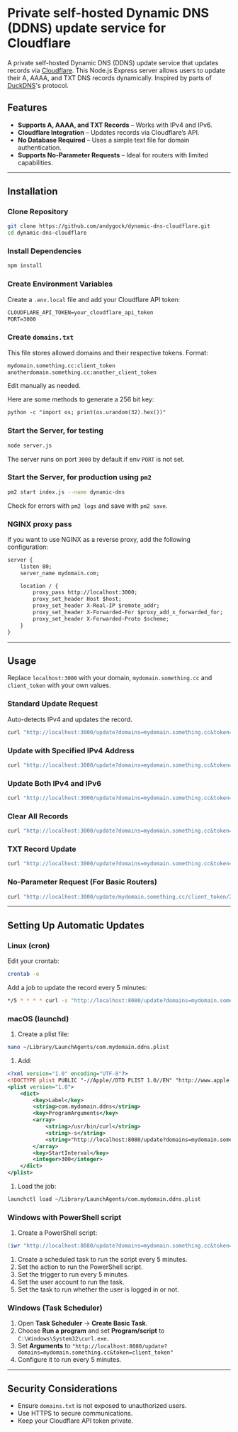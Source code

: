 # Private self-hosted Dynamic DNS (DDNS) update service for Cloudflare

A private self-hosted Dynamic DNS (DDNS) update service that updates records via [Cloudflare](https://www.cloudflare.com/). This Node.js Express server allows users to update their A, AAAA, and TXT DNS records dynamically. Inspired by parts of [DuckDNS](https://www.duckdns.org/)'s protocol.

## Features

- **Supports A, AAAA, and TXT Records** – Works with IPv4 and IPv6.
- **Cloudflare Integration** – Updates records via Cloudflare’s API.
- **No Database Required** – Uses a simple text file for domain authentication.
- **Supports No-Parameter Requests** – Ideal for routers with limited capabilities.

---

## Installation

### Clone Repository

```sh
git clone https://github.com/andygock/dynamic-dns-cloudflare.git
cd dynamic-dns-cloudflare
```

### Install Dependencies

```sh
npm install
```

### Create Environment Variables

Create a `.env.local` file and add your Cloudflare API token:

```txt
CLOUDFLARE_API_TOKEN=your_cloudflare_api_token
PORT=3000
```

### Create `domains.txt`

This file stores allowed domains and their respective tokens. Format:

```txt
mydomain.something.cc:client_token
anotherdomain.something.cc:another_client_token
```

Edit manually as needed.

Here are some methods to generate a 256 bit key:

```txt
python -c "import os; print(os.urandom(32).hex())"
```

### Start the Server, for testing

```sh
node server.js
```

The server runs on port `3000` by default if env `PORT` is not set.

### Start the Server, for production using `pm2`

```sh
pm2 start index.js --name dynamic-dns
```

Check for errors with `pm2 logs` and save with `pm2 save`.

### NGINX proxy pass

If you want to use NGINX as a reverse proxy, add the following configuration:

```txt
server {
    listen 80;
    server_name mydomain.com;

    location / {
        proxy_pass http://localhost:3000;
        proxy_set_header Host $host;
        proxy_set_header X-Real-IP $remote_addr;
        proxy_set_header X-Forwarded-For $proxy_add_x_forwarded_for;
        proxy_set_header X-Forwarded-Proto $scheme;
    }
}
```

---

## Usage

Replace `localhost:3000` with your domain, `mydomain.something.cc` and `client_token` with your own values.

### Standard Update Request

Auto-detects IPv4 and updates the record.

```sh
curl "http://localhost:3000/update?domains=mydomain.something.cc&token=client_token"
```

### Update with Specified IPv4 Address

```sh
curl "http://localhost:3000/update?domains=mydomain.something.cc&token=client_token&ip=203.0.113.42"
```

### Update Both IPv4 and IPv6

```sh
curl "http://localhost:3000/update?domains=mydomain.something.cc&token=client_token&ip=203.0.113.42&ipv6=2001:db8::ff00:42:8329"
```

### Clear All Records

```sh
curl "http://localhost:3000/update?domains=mydomain.something.cc&token=client_token&clear=true"
```

### TXT Record Update

```sh
curl "http://localhost:3000/update?domains=mydomain.something.cc&token=client_token&txt=myverification"
```

### No-Parameter Request (For Basic Routers)

```sh
curl "http://localhost:3000/update/mydomain.something.cc/client_token/203.0.113.42"
```

---

## Setting Up Automatic Updates

### Linux (cron)

Edit your crontab:

```sh
crontab -e
```

Add a job to update the record every 5 minutes:

```sh
*/5 * * * * curl -s "http://localhost:8080/update?domains=mydomain.something.cc&token=client_token"
```

### macOS (launchd)

1. Create a plist file:

```sh
nano ~/Library/LaunchAgents/com.mydomain.ddns.plist
```

1. Add:

```xml
<?xml version="1.0" encoding="UTF-8"?>
<!DOCTYPE plist PUBLIC "-//Apple//DTD PLIST 1.0//EN" "http://www.apple.com/DTDs/PropertyList-1.0.dtd">
<plist version="1.0">
    <dict>
        <key>Label</key>
        <string>com.mydomain.ddns</string>
        <key>ProgramArguments</key>
        <array>
            <string>/usr/bin/curl</string>
            <string>-s</string>
            <string>"http://localhost:8080/update?domains=mydomain.something.cc&token=client_token"</string>
        </array>
        <key>StartInterval</key>
        <integer>300</integer>
    </dict>
</plist>
```

1. Load the job:

```sh
launchctl load ~/Library/LaunchAgents/com.mydomain.ddns.plist
```

### Windows with PowerShell script

1. Create a PowerShell script:

```ps1
(iwr "http://localhost:8080/update?domains=mydomain.something.cc&token=client_token").content
```

1. Create a scheduled task to run the script every 5 minutes.
2. Set the action to run the PowerShell script.
3. Set the trigger to run every 5 minutes.
4. Set the user account to run the task.
5. Set the task to run whether the user is logged in or not.

### **Windows (Task Scheduler)**

1. Open **Task Scheduler** → **Create Basic Task**.
2. Choose **Run a program** and set **Program/script** to `C:\Windows\System32\curl.exe`.
3. Set **Arguments** to `"http://localhost:8080/update?domains=mydomain.something.cc&token=client_token"`
4. Configure it to run every 5 minutes.

---

## **Security Considerations**

- Ensure `domains.txt` is not exposed to unauthorized users.
- Use HTTPS to secure communications.
- Keep your Cloudflare API token private.
